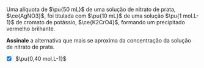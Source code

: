 Uma alíquota de $\pu{50 mL}$ de uma solução de nitrato de prata, $\ce{AgNO3}$, foi titulada com $\pu{10 mL}$ de uma solução $\pu{1 mol.L-1}$ de cromato de potássio, $\ce{K2CrO4}$, formando um precipitado vermelho brilhante.

**Assinale** a alternativa que mais se aproxima da concentração da solução de nitrato de prata.

- [x] $\pu{0,40 mol.L-1}$


